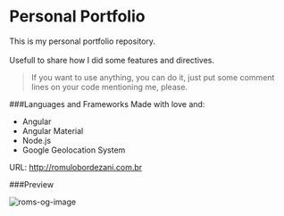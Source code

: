 # Personal Portfolio
This is my personal portfolio repository.<br /><br />
Usefull to share how I did some features and directives. 

> If you want to use anything, you can do it, just put some comment lines on your code mentioning me, please.

###Languages and Frameworks
Made with love and:<br />
* Angular
* Angular Material
* Node.js
* Google Geolocation System

URL: http://romulobordezani.com.br <br/>

###Preview

![roms-og-image](http://romulobordezani.com.br/images/git/rb-index2.jpg)
